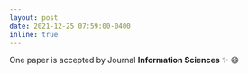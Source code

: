 ```yaml
---
layout: post
date: 2021-12-25 07:59:00-0400
inline: true
---
```


One paper is accepted by Journal **Information Sciences** :sparkles: :smile:
